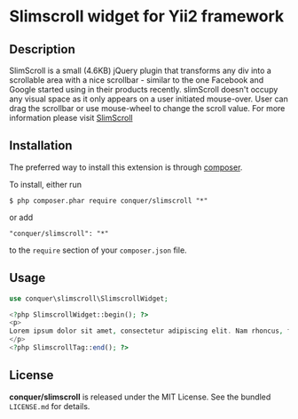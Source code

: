 Slimscroll widget for Yii2 framework
=================

## Description

SlimScroll is a small (4.6KB) jQuery plugin that transforms any div into a scrollable area with a nice scrollbar - similar to the one Facebook and Google started using in their products recently. slimScroll doesn't occupy any visual space as it only appears on a user initiated mouse-over. User can drag the scrollbar or use mouse-wheel to change the scroll value.
For more information please visit [SlimScroll](http://rocha.la/jQuery-slimScroll) 

## Installation

The preferred way to install this extension is through [composer](http://getcomposer.org/download/). 

To install, either run

```
$ php composer.phar require conquer/slimscroll "*"
```
or add

```
"conquer/slimscroll": "*"
```

to the ```require``` section of your `composer.json` file.

## Usage

```php
use conquer\slimscroll\SlimscrollWidget;

<?php SlimscrollWidget::begin(); ?>
<p>
Lorem ipsum dolor sit amet, consectetur adipiscing elit. Nam rhoncus, felis interdum condimentum consectetur, nisl libero elementum eros, vehicula congue lacus eros non diam. Cum sociis natoque penatibus et magnis dis parturient montes, nascetur ridiculus mus. Vivamus mauris lorem, lacinia id tempus non, imperdiet et leo. Cras sit amet erat sit amet lacus egestas placerat. Aenean ultricies ultrices mauris ac congue
</p>
<?php SlimscrollTag::end(); ?>

```

## License

**conquer/slimscroll** is released under the MIT License. See the bundled `LICENSE.md` for details.

